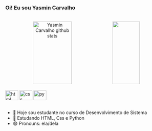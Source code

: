 ### Oi! Eu sou Yasmin Carvalho

<br>
<div align="center">  
  <img width="49%" height="195px" src="https://github-readme-stats.vercel.app/api?username=MinCarvalho&show_icons=true&count_private=true&hide_border=true&title_color=ff91a4&icon_color=ff91a4&text_color=c9d1d9&bg_color=0d1117" alt="Yasmin Carvalho github stats" /> 
  <img width="41%" height="195px" src="https://github-readme-stats.vercel.app/api/top-langs/?username=MinCarvalho&layout=compact&hide_border=true&title_color=ff91a4&text_color=ff91a4&bg_color=0d1117" />
</div>
<br>
<div>
  <img align="center" height="30" width="40" src="https://cdn.jsdelivr.net/gh/devicons/devicon/icons/html5/html5-original.svg" alt="html">
  <img align="center" height="30" width="40" src="https://cdn.jsdelivr.net/gh/devicons/devicon/icons/css3/css3-original.svg" alt="css">
  <img align="center" height="30" width="40" src="https://cdn.jsdelivr.net/gh/devicons/devicon/icons/python/python-original.svg" alt="py">
 
</div>

##

- 🔭 Hoje sou estudante no curso de Desenvolvimento de Sistema
- 🌱 Estudando HTML, Css e Python
- 😄 Pronouns: ela/dela


